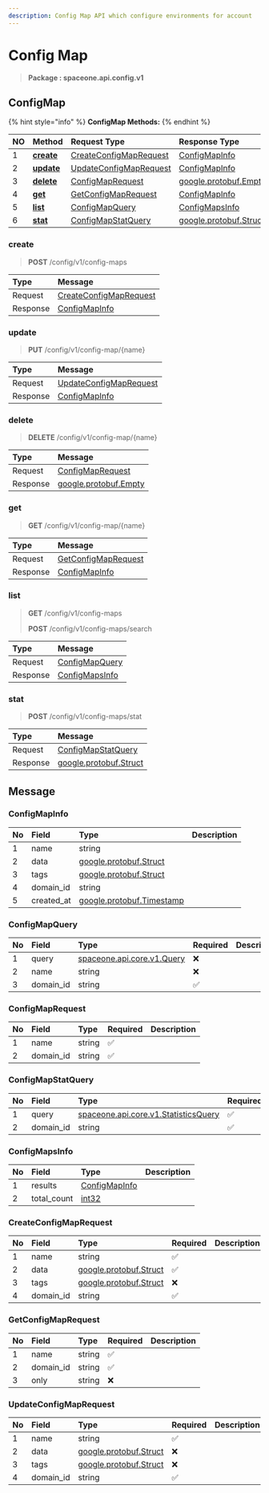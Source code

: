 ```yaml
---
description: Config Map API which configure environments for account
---
```


# Config Map

> **Package : spaceone.api.config.v1**

## ConfigMap

{% hint style="info" %}
**ConfigMap Methods:**
{% endhint %}

| NO | Method | Request Type | Response Type | Description |
| :--- | :--- | :--- | :--- | :--- |
| 1 | [**create**](config-map.md#create) | [CreateConfigMapRequest](config-map.md#createconfigmaprequest) | [ConfigMapInfo](config-map.md#configmapinfo) |  |
| 2 | [**update**](config-map.md#update) | [UpdateConfigMapRequest](config-map.md#updateconfigmaprequest) | [ConfigMapInfo](config-map.md#configmapinfo) |  |
| 3 | [**delete**](config-map.md#delete) | [ConfigMapRequest](config-map.md#configmaprequest) | [google.protobuf.Empty](https://github.com/protocolbuffers/protobuf/blob/master/src/google/protobuf/empty.proto) |  |
| 4 | [**get**](config-map.md#get) | [GetConfigMapRequest](config-map.md#getconfigmaprequest) | [ConfigMapInfo](config-map.md#configmapinfo) |  |
| 5 | [**list**](config-map.md#list) | [ConfigMapQuery](config-map.md#configmapquery) | [ConfigMapsInfo](config-map.md#configmapsinfo) |  |
| 6 | [**stat**](config-map.md#stat) | [ConfigMapStatQuery](config-map.md#configmapstatquery) | [google.protobuf.Struct](https://github.com/protocolbuffers/protobuf/blob/master/src/google/protobuf/struct.proto) |  |

### create

> **POST** /config/v1/config-maps

| Type | Message |
| :--- | :--- |
| Request | [CreateConfigMapRequest](config-map.md#createconfigmaprequest) |
| Response | [ConfigMapInfo](config-map.md#configmapinfo) |

### update

> **PUT** /config/v1/config-map/{name}

| Type | Message |
| :--- | :--- |
| Request | [UpdateConfigMapRequest](config-map.md#updateconfigmaprequest) |
| Response | [ConfigMapInfo](config-map.md#configmapinfo) |

### delete

> **DELETE** /config/v1/config-map/{name}

| Type | Message |
| :--- | :--- |
| Request | [ConfigMapRequest](config-map.md#configmaprequest) |
| Response | [google.protobuf.Empty](https://github.com/protocolbuffers/protobuf/blob/master/src/google/protobuf/empty.proto) |

### get

> **GET** /config/v1/config-map/{name}

| Type | Message |
| :--- | :--- |
| Request | [GetConfigMapRequest](config-map.md#getconfigmaprequest) |
| Response | [ConfigMapInfo](config-map.md#configmapinfo) |

### list

> **GET** /config/v1/config-maps
>
> **POST** /config/v1/config-maps/search

| Type | Message |
| :--- | :--- |
| Request | [ConfigMapQuery](config-map.md#configmapquery) |
| Response | [ConfigMapsInfo](config-map.md#configmapsinfo) |

### stat

> **POST** /config/v1/config-maps/stat

| Type | Message |
| :--- | :--- |
| Request | [ConfigMapStatQuery](config-map.md#configmapstatquery) |
| Response | [google.protobuf.Struct](https://github.com/protocolbuffers/protobuf/blob/master/src/google/protobuf/struct.proto) |

## Message

### ConfigMapInfo

| No | Field | Type | Description |
| :--- | :--- | :--- | :--- |
| 1 | name | string |  |
| 2 | data | [google.protobuf.Struct](https://github.com/protocolbuffers/protobuf/blob/master/src/google/protobuf/struct.proto) |  |
| 3 | tags | [google.protobuf.Struct](https://github.com/protocolbuffers/protobuf/blob/master/src/google/protobuf/struct.proto) |  |
| 4 | domain\_id | string |  |
| 5 | created\_at | [google.protobuf.Timestamp](https://github.com/protocolbuffers/protobuf/blob/master/src/google/protobuf/timestamp.proto) |  |

### ConfigMapQuery

| No | Field | Type | Required | Description |
| :--- | :--- | :--- | :--- | :--- |
| 1 | query | [spaceone.api.core.v1.Query](https://spaceone-dev.gitbook.io/api-reference/common-v1/search-query) | ❌ |  |
| 2 | name | string | ❌ |  |
| 3 | domain\_id | string | ✅ |  |

### ConfigMapRequest

| No | Field | Type | Required | Description |
| :--- | :--- | :--- | :--- | :--- |
| 1 | name | string | ✅ |  |
| 2 | domain\_id | string | ✅ |  |

### ConfigMapStatQuery

| No | Field | Type | Required | Description |
| :--- | :--- | :--- | :--- | :--- |
| 1 | query | [spaceone.api.core.v1.StatisticsQuery](https://spaceone-dev.gitbook.io/api-reference/common-v1/statistics-query) | ✅ |  |
| 2 | domain\_id | string | ✅ |  |

### ConfigMapsInfo

| No | Field | Type | Description |
| :--- | :--- | :--- | :--- |
| 1 | results | [ConfigMapInfo](config-map.md#configmapinfo) |  |
| 2 | total\_count | [int32](https://github.com/protocolbuffers/protobuf/blob/master/src/google/protobuf/type.proto) |  |

### CreateConfigMapRequest

| No | Field | Type | Required | Description |
| :--- | :--- | :--- | :--- | :--- |
| 1 | name | string | ✅ |  |
| 2 | data | [google.protobuf.Struct](https://github.com/protocolbuffers/protobuf/blob/master/src/google/protobuf/struct.proto) | ✅ |  |
| 3 | tags | [google.protobuf.Struct](https://github.com/protocolbuffers/protobuf/blob/master/src/google/protobuf/struct.proto) | ❌ |  |
| 4 | domain\_id | string | ✅ |  |

### GetConfigMapRequest

| No | Field | Type | Required | Description |
| :--- | :--- | :--- | :--- | :--- |
| 1 | name | string | ✅ |  |
| 2 | domain\_id | string | ✅ |  |
| 3 | only | string | ❌ |  |

### UpdateConfigMapRequest

| No | Field | Type | Required | Description |
| :--- | :--- | :--- | :--- | :--- |
| 1 | name | string | ✅ |  |
| 2 | data | [google.protobuf.Struct](https://github.com/protocolbuffers/protobuf/blob/master/src/google/protobuf/struct.proto) | ❌ |  |
| 3 | tags | [google.protobuf.Struct](https://github.com/protocolbuffers/protobuf/blob/master/src/google/protobuf/struct.proto) | ❌ |  |
| 4 | domain\_id | string | ✅ |  |

